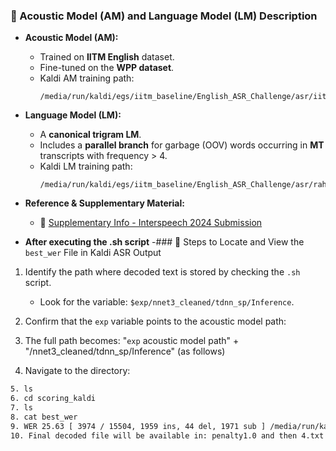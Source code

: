 ### 🧠 Acoustic Model (AM) and Language Model (LM) Description

- **Acoustic Model (AM):**
  - Trained on **IITM English** dataset.
  - Fine-tuned on the **WPP dataset**.
  - Kaldi AM training path:
    ```
    /media/run/kaldi/egs/iitm_baseline/English_ASR_Challenge/asr/iitm/eng_exp_iitm_160_hrs_1
    ```

- **Language Model (LM):**
  - A **canonical trigram LM**.
  - Includes a **parallel branch** for garbage (OOV) words occurring in **MT** transcripts with frequency > 4.
  - Kaldi LM training path:
    ```
    /media/run/kaldi/egs/iitm_baseline/English_ASR_Challenge/asr/rahul_kaldi/temp_1/
    ```

- **Reference & Supplementary Material:**
  - 📎 [Supplementary Info - Interspeech 2024 Submission](https://lapis-homegrown-710.notion.site/Supplementary-material-Interspeech-2024-submission-810faeb994bd4607aafdb7b12b730f55)

- **After executing the .sh script**
-### 🔢 Steps to Locate and View the `best_wer` File in Kaldi ASR Output

1. Identify the path where decoded text is stored by checking the `.sh` script.
   - Look for the variable: `$exp/nnet3_cleaned/tdnn_sp/Inference`.

2. Confirm that the `exp` variable points to the acoustic model path:
   
3. The full path becomes: "`exp` acoustic model path" + "/nnet3_cleaned/tdnn_sp/Inference" (as follows)
   
4. Navigate to the directory:
```bash cd /media/run/kaldi/egs/gop_speechocean762/s5/exp_nnet3_retrain/nnet3_cleaned/tdnn_sp/Inference
5. ls
6. cd scoring_kaldi
7. ls
8. cat best_wer
9. WER 25.63 [ 3974 / 15504, 1959 ins, 44 del, 1971 sub ] /media/run/kaldi/egs/gop_speechocean762/s5/exp_nnet3_retrain/nnet3_cleaned/tdnn_sp/Inference/wer_4_1.0
10. Final decoded file will be available in: penalty1.0 and then 4.txt file






